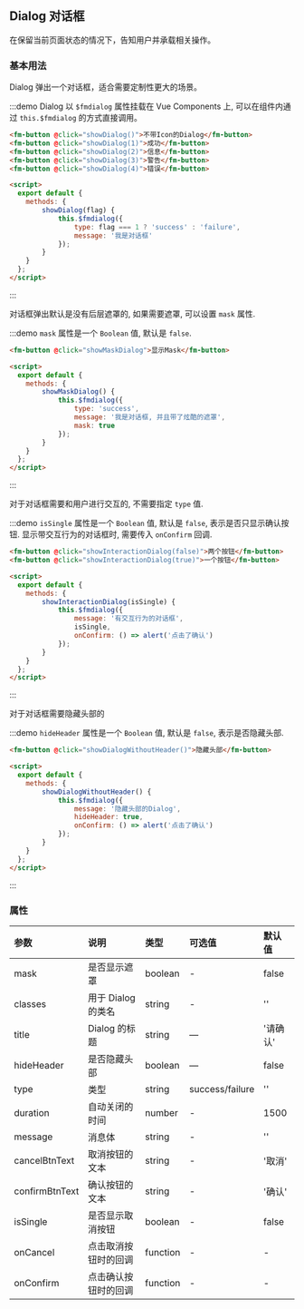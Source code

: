 <script>
  export default {
    methods: {
        showDialog(flag) {
            const type = ['success','info','warning','error']
            this.$fmdialog({
                type: flag ? type[flag - 1] : '',
                message: '我是对话框内容'
            });
        },

        showMaskDialog () {
            this.$fmdialog({
                type: 'success',
                message: '我是对话框, 并且带了炫酷的遮罩, 哈哈哈哈我是对话框, 并且带了炫酷的遮罩, 哈哈哈哈',
                mask: true
            });
        },

        showInteractionDialog(isSingle) {
            this.$fmdialog({
                message: '有交互行为的对话框',
                isSingle,
                onConfirm: () => alert('点击了确认')
            });
        },
        showDialogWithoutHeader() {
            this.$fmdialog({
                message: '隐藏头部的Dialog',
                hideHeader: true,
                isSingle: true,
                onConfirm: () => alert('点击了确认')
            });
        }
    }
  }
</script>
## Dialog 对话框
在保留当前页面状态的情况下，告知用户并承载相关操作。

### 基本用法

Dialog 弹出一个对话框，适合需要定制性更大的场景。

:::demo Dialog 以 `$fmdialog` 属性挂载在 Vue Components 上, 可以在组件内通过 `this.$fmdialog` 的方式直接调用。

```html
<fm-button @click="showDialog()">不带Icon的Dialog</fm-button>
<fm-button @click="showDialog(1)">成功</fm-button>
<fm-button @click="showDialog(2)">信息</fm-button>
<fm-button @click="showDialog(3)">警告</fm-button>
<fm-button @click="showDialog(4)">错误</fm-button>

<script>
  export default {
    methods: {
        showDialog(flag) {
            this.$fmdialog({
                type: flag === 1 ? 'success' : 'failure',
                message: '我是对话框'
            });
        }
    }
  };
</script>   
```
:::

对话框弹出默认是没有后层遮罩的, 如果需要遮罩, 可以设置 `mask` 属性. 

:::demo `mask` 属性是一个 `Boolean` 值, 默认是 `false`.

```html
<fm-button @click="showMaskDialog">显示Mask</fm-button>

<script>
  export default {
    methods: {
        showMaskDialog() {
            this.$fmdialog({
                type: 'success',
                message: '我是对话框, 并且带了炫酷的遮罩',
                mask: true
            });
        }
    }
  };
</script>   
```
:::

对于对话框需要和用户进行交互的, 不需要指定 `type` 值.

:::demo `isSingle` 属性是一个 `Boolean` 值, 默认是 `false`, 表示是否只显示确认按钮. 显示带交互行为的对话框时, 需要传入 `onConfirm` 回调.

```html
<fm-button @click="showInteractionDialog(false)">两个按钮</fm-button>
<fm-button @click="showInteractionDialog(true)">一个按钮</fm-button>

<script>
  export default {
    methods: {
        showInteractionDialog(isSingle) {
            this.$fmdialog({
                message: '有交互行为的对话框',
                isSingle,
                onConfirm: () => alert('点击了确认')
            });
        }
    }
  };
</script>   
```
:::

对于对话框需要隐藏头部的

:::demo `hideHeader` 属性是一个 `Boolean` 值, 默认是 `false`, 表示是否隐藏头部.

```html
<fm-button @click="showDialogWithoutHeader()">隐藏头部</fm-button>

<script>
  export default {
    methods: {
        showDialogWithoutHeader() {
            this.$fmdialog({
                message: '隐藏头部的Dialog',
                hideHeader: true,
                onConfirm: () => alert('点击了确认')
            });
        }
    }
  };
</script>   
```
:::

### 属性
| 参数      | 说明          | 类型      | 可选值                           | 默认值  |
| :---------- | :-------------- | :---------- | :--------------------------------  | :-------- |
| mask | 是否显示遮罩 | boolean | - | false |
| classes | 用于 Dialog 的类名 | string | - | '' |
| title | Dialog 的标题 |  string | — | '请确认' |
| hideHeader | 是否隐藏头部 |  boolean | — | false |
| type | 类型 |  string | success/failure | '' |
| duration | 自动关闭的时间 |  number | - | 1500 |
| message | 消息体 |  string | - | '' |
| cancelBtnText | 取消按钮的文本 |  string | - | '取消' |
| confirmBtnText | 确认按钮的文本 |  string | - | '确认' |
| isSingle | 是否显示取消按钮 |  boolean | - | false |
| onCancel | 点击取消按钮时的回调 |  function | - | - |
| onConfirm | 点击确认按钮时的回调 |  function | - | - |
